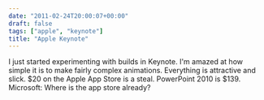 ```yaml
---
date: "2011-02-24T20:00:07+00:00"
draft: false
tags: ["apple", "keynote"]
title: "Apple Keynote"
---
```

I just started experimenting with builds in Keynote. I'm amazed at how simple it is to make fairly complex animations. Everything is attractive and slick. $20 on the Apple App Store is a steal. PowerPoint 2010 is $139. Microsoft: Where is the app store already?
